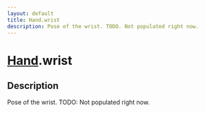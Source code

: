 ```yaml
---
layout: default
title: Hand.wrist
description: Pose of the wrist. TODO. Not populated right now.
---
```

# [Hand]({{site.url}}/Pages/Reference/Hand.html).wrist

## Description
Pose of the wrist. TODO: Not populated right now.

